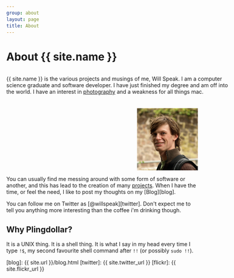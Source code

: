 ```yaml
---
group: about
layout: page
title: About
---
```


# About {{ site.name }}

<div>
<p style="float: left; width: 600px;">
{{ site.name }} is the various projects and musings of me, Will Speak. I am a computer science graduate and software developer. I have just finished my degree and am off into the world. I have an interest in <a href="{{ site.flickr_url }}" alt="My Flickr Site">photography</a> and a weakness for all things mac.
</p>
<img style="float: right; width 160px; min-width: 160px; max-width: 160px; height: auto; margin-top: 1.5em;" src="img/avatar.jpg" alt="my face" />
<br style="clear: both;" />
</div>

You can usually find me messing around with some form of software or another, and this has lead to the creation of many [projects]({{site.url}}/projects.html). When I have the time, or feel the need, I like to post my thoughts on my [Blog][blog].

You can follow me on Twitter as [@willspeak][twitter]. Don't expect me to tell you anything more interesting than the coffee i'm drinking though.

## Why Plingdollar?

It is a UNIX thing. It is a shell thing. It is what I say in my head every time I type `!$`, my second favourite shell command after `!!` (or possibly `sudo !!`).

[blog]: {{ site.url }}/blog.html
[twitter]: {{ site.twitter_url }}
[flickr]: {{ site.flickr_url }}
